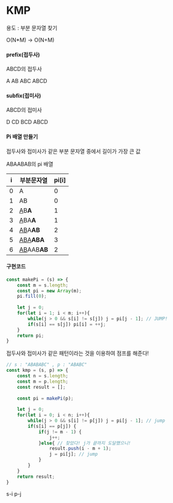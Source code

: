 # KMP

용도 : 부분 문자열 찾기

O(N*M) → O(N+M)





#### prefix(접두사)

ABCD의 접두사

A
AB
ABC
ABCD

#### subfix(접미사)

ABCD의 접미사

D
CD
BCD
ABCD



#### Pi 배열 만들기

접두사와 접미사가 같은 부분 문자열 중에서 길이가 가장 큰 값

ABAABAB의 pi 배열

| i    | 부분문자열         | pi[i] |
| ---- | ------------------ | ----- |
| 0    | A                  | 0     |
| 1    | AB                 | 0     |
| 2    | <u>A</u>B**A**     | 1     |
| 3    | <u>A</u>BA**A**    | 1     |
| 4    | <u>AB</u>A**AB**   | 2     |
| 5    | <u>ABA</u>**ABA**  | 3     |
| 6    | <u>AB</u>AAB**AB** | 2     |



#### 구현코드

```javascript
const makePi = (s) => {
    const m = s.length;
    const pi = new Array(m);
    pi.fill(0);
    
    let j = 0;
    for(let i = 1; i < m; i++){
        while(j > 0 && s[i] != s[j]) j = pi[j - 1]; // JUMP!
    	if(s[i] == s[j]) pi[i] = ++j;
    }
    return pi;
}
```

접두사와 접미사가 같은 패턴이라는 것을 이용하여 점프를 해준다!



```javascript
// s : "ABABABC" , p : "ABABC"
const kmp = (s, p) => {
    const n = s.length;
    const m = p.length;
    const result = [];
    
    const pi = makePi(p);
    
    let j = 0;
    for(let i = 0; i < n; i++){
        while(j > 0 && s[i] != p[j]) j = pi[j - 1]; // jump
       	if(s[i] == p[j]) {
            if(j != m - 1) {
                j++;
            }else{ // 찾았다! j가 끝까지 도달했으니!
                result.push(i - m + 1);
                j = pi[j]; // jump
            }
        }
    }
    return result;
}
```

s-i
p-j

